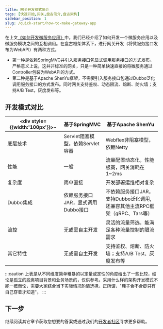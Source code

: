 ```yaml
---
title: 网关开发模式简介
tags: [快速开始,网关,盘古简介,盘古架构]
sidebar_position: 1
slug: /quick-start/how-to-make-gateway-app
---
```


在上文[《如何开发微服务应用》](/docs/quick-start/how-to-make-microservice-architecture-app)中，我们已经介绍了如何开发一个微服务应用以及微服务模块之间的互相调用。在盘古框架体系下，进行网关开发（将微服务接口发布为WebAPI）有两种方式。
- 第一种是依赖SpringMVC并引入服务接口包显式调用服务接口的方式发布。严格意义上说，这并非标准的网关，只是一种简单快速直接的将微服务通过Controller包装为WebAPI的方式。
- 第二种是基于Apache ShenYu框架，不需要引入服务接口包通过Dubbo泛化调用服务接口的方式发布。同时网关支持鉴权、动态限流、熔断、防火墙；支持A/B Test，灰度发布等。

## 开发模式对比

|<div style={{width:'100px'}}>-</div>| 基于SpringMVC | 基于Apache ShenYu  
--- | --- | ---
底层技术 | Servlet阻塞模型，依赖Servlet容器 | Webflex非阻塞模型，依赖Netty
性能 | 一般 | 流量配置动态化，性能极高，网关消耗在 1~2ms
复杂度 | 简单直接 | 开发部署运维相对复杂
Dubbo集成 | 依赖服务接口JAR，显式调用Dubbo接口 | 不依赖服务接口JAR，支持Dubbo泛化调用,还兼容其他主流RPC框架（gRPC、Tars等）
流控 | 无或需自主开发 | 灵活的流量筛选，能满足各种流量控制的限流需求
其它特性 | 无或需自主开发 | 支持鉴权、熔断、防火墙；支持A/B Test、灰度发布等

:::caution
上表是从不同维度简单粗暴的以定量或定性的角度给出了一些比较，结论是孤立的脱离项目背景和业务场景的，仅供参考。采用什么样的架构开发模式不能一概而论，需要大家综合当下实际情况酌情选择。正所谓，"鞋子合不合脚只有自己穿着才知道"。
:::

## 下一步
继续阅读其它章节获取您想要的答案或通过我们的[开发者社区](/docs/community)寻求更多帮助。